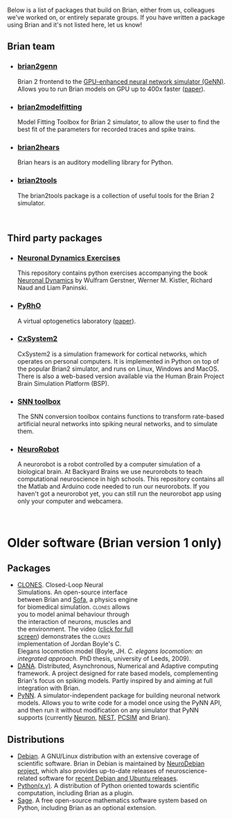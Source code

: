 <!--
.. title: Software ecosystem
.. slug: ecosystem
.. type: text
-->

Below is a list of packages that build on Brian, either from us, colleagues we've worked on, or entirely separate
groups. If you have written a package using Brian and it's not listed here, let us know!

## Brian team

<ul class="list-group list-group-flush">
    <li class="list-group-item">
        <h3><a href="http://brian2genn.readthedocs.io/">brian2genn</a></h3>
        Brian 2 frontend to the
        <a href="http://genn-team.github.io/genn/">GPU-enhanced neural network simulator (GeNN)</a>. Allows you to
        run Brian models on GPU up to 400x faster
        (<a href="https://www.nature.com/articles/s41598-019-54957-7">paper</a>).
    </li> 
    <li class="list-group-item">
        <h3><a href="https://brian2modelfitting.readthedocs.io/en/stable/">brian2modelfitting</a></h3>
        Model Fitting Toolbox for Brian 2 simulator, to allow the user to find the best fit of the parameters for
        recorded traces and spike trains.
    </li> 
    <li class="list-group-item">
        <h3><a href="https://brian2hears.readthedocs.io/en/stable/">brian2hears</a></h3>
        Brian hears is an auditory modelling library for Python.
    </li> 
    <li class="list-group-item">
        <h3><a href="https://brian2tools.readthedocs.io/en/stable/">brian2tools</a></h3>
        The brian2tools package is a collection of useful tools for the Brian 2 simulator.
    </li> 
</ul>

<p>&nbsp;</p>

## Third party packages

<ul class="list-group list-group-flush">
    <li class="list-group-item">
        <h3><a href="https://github.com/EPFL-LCN/neuronaldynamics-exercises">Neuronal Dynamics Exercises</a></h3>
        This repository contains python exercises accompanying the book
        <a href="http://neuronaldynamics.epfl.ch/">Neuronal Dynamics</a> by Wulfram Gerstner, Werner M. Kistler,
        Richard Naud and Liam Paninski. 
    </li>
    <li class="list-group-item"> 
        <h3><a href="https://github.com/ProjectPyRhO/PyRhO">PyRhO</a></h3>
        A virtual optogenetics laboratory (<a href="http://journal.frontiersin.org/article/10.3389/fninf.2016.00008/full">paper</a>).
    </li>
    <li class="list-group-item">
        <h3><a href="https://cxsystem2.readthedocs.io/en/latest/">CxSystem2</a></h3>
        CxSystem2 is a simulation framework for cortical networks, which operates on personal computers. It is
        implemented in Python on top of the popular Brian2 simulator, and runs on Linux, Windows and MacOS. There is
        also a web-based version available via the Human Brain Project Brain Simulation Platform (BSP).
    </li>
    <li class="list-group-item">
        <h3><a href="https://snntoolbox.readthedocs.io/en/latest/">SNN toolbox</a></h3>
        The SNN conversion toolbox contains functions to transform rate-based artificial neural networks into spiking
        neural networks, and to simulate them. 
    </li>
    <li class="list-group-item">
        <h3><a href="https://github.com/BackyardBrains/NeuroRobot">NeuroRobot</a></h3>
        A neurorobot is a robot controlled by a computer simulation of a biological brain. At Backyard Brains we use
        neurorobots to teach computational neuroscience in high schools. This repository contains all the Matlab and
        Arduino code needed to run our neurorobots. If you haven't got a neurorobot yet, you can still run the
        neurorobot app using only your computer and webcamera. 
    </li>
</ul>

<p>&nbsp;</p>

# Older software (Brian version 1 only)

## Packages

* <a href="http://clones.gforge.inria.fr/"><object style="width: 200px; height: 150px;" width="200" height="150" classid="clsid:d27cdb6e-ae6d-11cf-96b8-444553540000" codebase="http://download.macromedia.com/pub/shockwave/cabs/flash/swflash.cab#version=6,0,40,0"><param name="src" value="http://www.youtube.com/v/mM_C-AkVrDQ?fs=1&amp;hl=en_US"><param name="align" value="right"><embed style="width: 200px; height: 150px;" type="application/x-shockwave-flash" width="200" height="150" src="http://www.youtube.com/v/mM_C-AkVrDQ?fs=1&amp;hl=en_US" align="right"></embed></object>CLONES</a>. Closed-Loop Neural Simulations. An open-source interface between Brian and <a href="http://www.sofa-framework.org/">Sofa</a>, a physics engine for biomedical simulation. <span style="font-variant: small-caps;">clones</span> allows you to model animal behaviour through the interaction of neurons, muscles and the environment. The video (<a href="http://www.youtube.com/v/mM_C-AkVrDQ?fs=1&amp;amp;hl=en_US">click for full screen</a>) demonstrates the <span style="font-variant: small-caps;">clones</span> implementation of Jordan Boyle's C. Elegans locomotion model (Boyle, JH. <em>C. elegans locomotion: an integrated approach.</em> PhD thesis, university of Leeds, 2009).
* <a href="http://dana.loria.fr/doc/index.html">DANA</a>. Distributed, Asynchronous, Numerical and Adaptive computing framework. A project designed for rate based models, complementing Brian's focus on spiking models. Partly inspired by and aiming at full integration with Brian.
* <a href="https://neuralensemble.org/PyNN/">PyNN</a>. A simulator-independent package for building neuronal network models. Allows you to write code for a model once using the PyNN API, and then run it without modification on any simulator that PyNN supports (currently <a href="http://www.neuron.yale.edu/neuron/">Neuron</a>, <a href="http://www.nest-initiative.org/?page=Software">NEST</a>, <a href="http://sourceforge.net/projects/pcsim/">PCSIM</a> and Brian).

## Distributions

* <a href="http://www.debian.org">Debian</a>. A GNU/Linux distribution with an extensive coverage of scientific software. Brian in Debian is maintained by <a href="http://neuro.debian.net">NeuroDebian project</a>, which also provides up-to-date releases of neuroscience-related software for <a href="http://neuro.debian.net/pkgs/python-brian.html">recent Debian and Ubuntu releases</a>.
* <a href="https://code.google.com/p/pythonxy/">Python(x,y)</a>. A distribution of Python oriented towards scientific computation, including Brian as a plugin.
* <a href="http://www.sagemath.org/">Sage</a>. A free open-source mathematics software system based on Python, including Brian as an optional extension.
